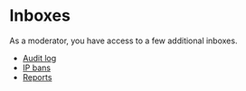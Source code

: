 # Inboxes

As a moderator, you have access to a few additional inboxes.

- [Audit log](./inboxes/audit.md)
- [IP bans](./inboxes/ipbans.md)
- [Reports](./inboxes/reports.md)
